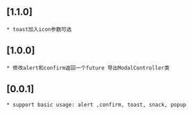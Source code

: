 ## [1.1.0]
    * toast加入icon参数可选

## [1.0.0]
    * 修改alert和confirm返回一个future 导出ModalController类
    
## [0.0.1]
    * support basic usage: alert ,confirm, toast, snack, popup
